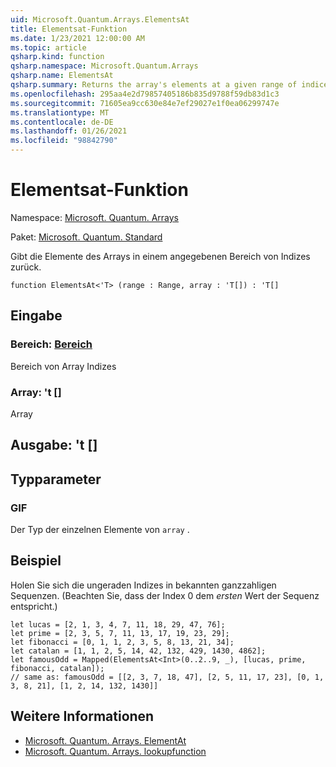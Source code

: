 ```yaml
---
uid: Microsoft.Quantum.Arrays.ElementsAt
title: Elementsat-Funktion
ms.date: 1/23/2021 12:00:00 AM
ms.topic: article
qsharp.kind: function
qsharp.namespace: Microsoft.Quantum.Arrays
qsharp.name: ElementsAt
qsharp.summary: Returns the array's elements at a given range of indices.
ms.openlocfilehash: 295aa4e2d79857405186b835d9788f59db83d1c3
ms.sourcegitcommit: 71605ea9cc630e84e7ef29027e1f0ea06299747e
ms.translationtype: MT
ms.contentlocale: de-DE
ms.lasthandoff: 01/26/2021
ms.locfileid: "98842790"
---
```

# <a name="elementsat-function"></a>Elementsat-Funktion

Namespace: [Microsoft. Quantum. Arrays](xref:Microsoft.Quantum.Arrays)

Paket: [Microsoft. Quantum. Standard](https://nuget.org/packages/Microsoft.Quantum.Standard)


Gibt die Elemente des Arrays in einem angegebenen Bereich von Indizes zurück.

```qsharp
function ElementsAt<'T> (range : Range, array : 'T[]) : 'T[]
```


## <a name="input"></a>Eingabe

### <a name="range--range"></a>Bereich: [Bereich](xref:microsoft.quantum.lang-ref.range)

Bereich von Array Indizes


### <a name="array--t"></a>Array: 't []

Array



## <a name="output--t"></a>Ausgabe: 't []



## <a name="type-parameters"></a>Typparameter

### <a name="t"></a>GIF

Der Typ der einzelnen Elemente von `array` .

## <a name="example"></a>Beispiel

Holen Sie sich die ungeraden Indizes in bekannten ganzzahligen Sequenzen. (Beachten Sie, dass der Index 0 dem _ersten_ Wert der Sequenz entspricht.)

```qsharp
let lucas = [2, 1, 3, 4, 7, 11, 18, 29, 47, 76];
let prime = [2, 3, 5, 7, 11, 13, 17, 19, 23, 29];
let fibonacci = [0, 1, 1, 2, 3, 5, 8, 13, 21, 34];
let catalan = [1, 1, 2, 5, 14, 42, 132, 429, 1430, 4862];
let famousOdd = Mapped(ElementsAt<Int>(0..2..9, _), [lucas, prime, fibonacci, catalan]);
// same as: famousOdd = [[2, 3, 7, 18, 47], [2, 5, 11, 17, 23], [0, 1, 3, 8, 21], [1, 2, 14, 132, 1430]]
```

## <a name="see-also"></a>Weitere Informationen

- [Microsoft. Quantum. Arrays. ElementAt](xref:Microsoft.Quantum.Arrays.ElementAt)
- [Microsoft. Quantum. Arrays. lookupfunction](xref:Microsoft.Quantum.Arrays.LookupFunction)